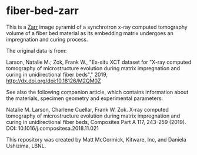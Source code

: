 fiber-bed-zarr
==============

This is a [Zarr](https://zarr.readthedocs.io/en/stable/) image pyramid of a
synchrotron x-ray computed tomography volume of a fiber bed material as its
embedding matrix undergoes an impregnation and curing process.

The original data is from:

  Larson, Natalie M.; Zok, Frank W., "Ex-situ XCT dataset for "X-ray computed
  tomography of microstructure evolution during matrix impregnation and curing
  in unidirectional fiber beds"," 2019, http://dx.doi.org/doi:10.18126/M2QM0Z

See also the following companion article, which contains information about the
materials, specimen geometry and experimental parameters:

  Natalie M. Larson, Charlene Cuellar, Frank W. Zok. X-ray computed tomography
  of microstructure evolution during matrix impregnation and curing in
  unidirectional fiber beds, Composites Part A 117, 243-259 (2019). DOI:
  10.1016/j.compositesa.2018.11.021

This repository was created by Matt McCormick, Kitware, Inc, and Daniela
Ushizima, LBNL.

